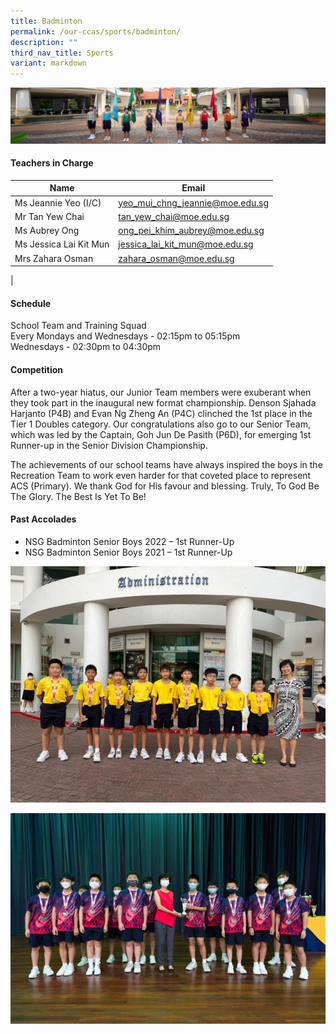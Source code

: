 ```yaml
---
title: Badminton
permalink: /our-ccas/sports/badminton/
description: ""
third_nav_title: Sports
variant: markdown
---
```



![](/images/CCA_photos/Sport.jpg)

#### **Teachers in Charge**

| Name | Email|
| -------- | -------- | 
|Ms Jeannie Yeo (I/C)	|[yeo_mui_chng_jeannie@moe.edu.sg](mailto:yeo_mui_chng_jeannie@moe.edu.sg)|		
|Mr Tan Yew Chai 	|[tan_yew_chai@moe.edu.sg](mailto:tan_yew_chai@moe.edu.sg)|		
|Ms Aubrey Ong	|[ong_pei_khim_aubrey@moe.edu.sg](mailto:ong_pei_khim_aubrey@moe.edu.sg)|		
|Ms Jessica Lai Kit Mun	|[jessica_lai_kit_mun@moe.edu.sg](mailto:jessica_lai_kit_mun@moe.edu.sg)|		
|Mrs Zahara Osman	|[zahara_osman@moe.edu.sg](mailto:zahara_osman@moe.edu.sg)|	
|


#### **Schedule**

School Team and Training Squad <br>
Every Mondays and Wednesdays - 02:15pm to 05:15pm <br>
Wednesdays - 02:30pm to 04:30pm


	
#### **Competition**

After a two-year hiatus, our Junior Team members were exuberant when they took part in the inaugural new format championship. Denson Sjahada Harjanto (P4B) and Evan Ng Zheng An (P4C) clinched the 1st place in the Tier 1 Doubles category. Our congratulations also go to our Senior Team, which was led by the Captain, Goh Jun De Pasith (P6D), for emerging 1st Runner-up in the Senior Division Championship.

The achievements of our school teams have always inspired the boys in the Recreation Team to work even harder for that coveted place to represent ACS (Primary). We thank God for His favour and blessing. Truly, To God Be The Glory. The Best Is Yet To Be!

#### **Past Accolades**

* NSG Badminton Senior Boys 2022&nbsp;– 1st Runner-Up
* NSG Badminton Senior Boys 2021&nbsp;– 1st Runner-Up

![](/images/badminton%203.jpg)

![](/images/badminton%202.jpg)